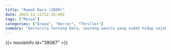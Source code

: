 ```yaml
---
title: "Rumah Dara (2009)"
date: 2023-12-11T12:35:49Z
tags: ["Movie"]
categories: ["Drama", "Horror", "Thriller"]
summary: "bercerita tentang Dara, seorang wanita yang sudah hidup sejak zaman Belanda. Ia punya tiga orang anak, Maya (Imelda Therinne), Adam (Arifin Putra) dan Armand (Ruli Lubis). Dara yang tak pernah menua ternyata suka mencincang tubuh manusia, dan aksinya itu didukung penuh oleh ketiga anaknya."
---
```



<mux-player stream-type="on-demand"
src="https://kp3d-my.sharepoint.com/personal/ryoo_kp3d_onmicrosoft_com/_layouts/15/download.aspx?share=EQXhfPQdZMdCpyBVIExpr0UB03rcjIMhB5O24ZAHcXaGlA" prefer-playback="mse" controls>

</mux-player>


{{< movieinfo id="39067" >}}

<script src="https://cdn.jsdelivr.net/npm/@mux/mux-player"></script>

 <script type="application/ld+json ">
{
"@context": "https://schema.org/",
"@type": "VideoObject",
"name": "Rumah Dara",
"contentUrl": "https://stream.mux.com/IXpWdM9fIU02mytBw5wZKtQvPG02Fusr1VT901qx7NcsEQ.m3u8",
"thumbnailUrl": "https://www.themoviedb.org/t/p/original/bzirDRNA3JH7TjjhEMRz5QN8rAx.jpg?width=314&fit_mode=preserve&time=25",
"uploadDate": "2023-12-11T12:35:49Z",
}

</script>